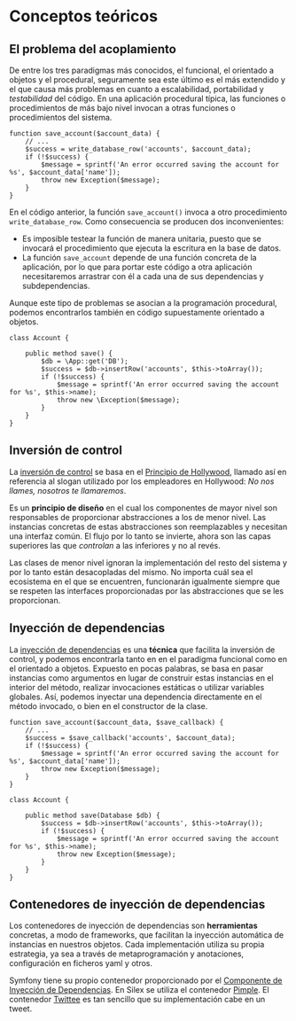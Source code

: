 # Conceptos teóricos


## El problema del acoplamiento

De entre los tres paradigmas más conocidos, el funcional, el orientado a objetos y el procedural, seguramente sea este último es el más extendido y el que causa más problemas en cuanto a escalabilidad, portabilidad y _testabilidad_ del código. En una aplicación procedural típica, las funciones o procedimientos de más bajo nivel invocan a otras funciones o procedimientos del sistema.


```
function save_account($account_data) {
    // ...
    $success = write_database_row('accounts', $account_data);
    if (!$success) {
        $message = sprintf('An error occurred saving the account for %s', $account_data['name']);
        throw new Exception($message);
    }
}
```

En el código anterior, la función `save_account()` invoca a otro procedimiento `write_database_row`. Como consecuencia se producen dos inconvenientes:

- Es imposible testear la función de manera unitaria, puesto que se invocará el procedimiento que ejecuta la escritura en la base de datos.
- La función `save_account` depende de una función concreta de la aplicación, por lo que para portar este código a otra aplicación necesitaremos arrastrar con él a cada una de sus dependencias y subdependencias.

Aunque este tipo de problemas se asocian a la programación procedural, podemos encontrarlos también en código supuestamente orientado a objetos.

```
class Account {

    public method save() {
        $db = \App::get('DB');
        $success = $db->insertRow('accounts', $this->toArray());
        if (!$success) {
            $message = sprintf('An error occurred saving the account for %s', $this->name);
            throw new \Exception($message);
        }
    }
}
```


## Inversión de control

La [inversión de control](http://en.wikipedia.org/wiki/Inversion_of_control) se basa en el [Principio de Hollywood](http://en.wikipedia.org/wiki/Hollywood_principle), llamado así en referencia al slogan utilizado por los empleadores en Hollywood: _No nos llames, nosotros te llamaremos_.

Es un **principio de diseño** en el cual los componentes de mayor nivel son responsables de proporcionar abstracciones a los de menor nivel. Las instancias concretas de estas abstracciones son reemplazables y necesitan una interfaz común. El flujo por lo tanto se invierte, ahora son las capas superiores las que _controlan_ a las inferiores y no al revés.

Las clases de menor nivel ignoran la implementación del resto del sistema y por lo tanto están desacopladas del mismo. No importa cuál sea el ecosistema en el que se encuentren, funcionarán igualmente siempre que se respeten las interfaces proporcionadas por las abstracciones que se les proporcionan.




## Inyección de dependencias

La [inyección de dependencias](http://en.wikipedia.org/wiki/Dependency_injection) es una **técnica** que facilita la inversión de control, y podemos encontrarla tanto en en el paradigma funcional como en el orientado a objetos. Expuesto en pocas palabras, se basa en pasar instancias como argumentos en lugar de construir estas instancias en el interior del método, realizar invocaciones estáticas o utilizar variables globales. Así, podemos inyectar una dependencia directamente en el método invocado, o bien en el constructor de la clase.


```
function save_account($account_data, $save_callback) {
    // ...
    $success = $save_callback('accounts', $account_data);
    if (!$success) {
        $message = sprintf('An error occurred saving the account for %s', $account_data['name']);
        throw new Exception($message);
    }
}
```

```
class Account {

    public method save(Database $db) {
        $success = $db->insertRow('accounts', $this->toArray());
        if (!$success) {
            $message = sprintf('An error occurred saving the account for %s', $this->name);
            throw new Exception($message);
        }
    }
}
```


## Contenedores de inyección de dependencias

Los contenedores de inyección de dependencias son **herramientas** concretas, a modo de frameworks, que facilitan la inyección automática de instancias en nuestros objetos. Cada implementación utiliza su propia estrategia, ya sea a través de metaprogramación y anotaciones, configuración en ficheros yaml y otros.

Symfony tiene su propio contenedor proporcionado por el [Componente de Inyección de Dependencias](http://symfony.com/doc/current/components/dependency_injection/introduction.html). En Silex se utiliza el contenedor [Pimple](http://pimple.sensiolabs.org/). El contenedor [Twittee](http://twittee.org/) es tan sencillo que su implementación cabe en un tweet.
